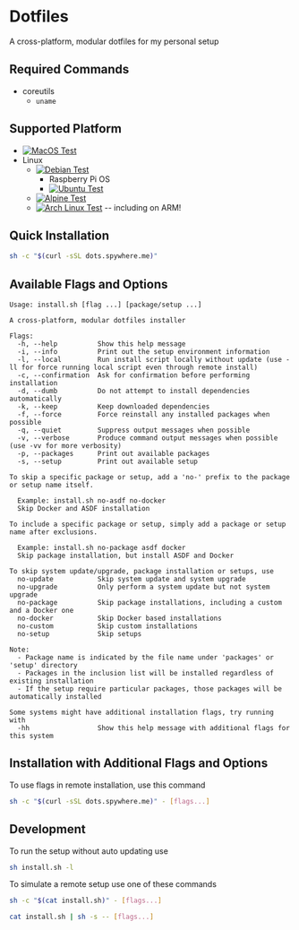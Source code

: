 # Dotfiles

A cross-platform, modular dotfiles for my personal setup

## Required Commands

- coreutils
  - `uname`

## Supported Platform

- [![MacOS Test](https://github.com/spywhere/dotfiles/actions/workflows/macos-test.yml/badge.svg)](https://github.com/spywhere/dotfiles/actions/workflows/macos-test.yml)
- Linux
  - [![Debian Test](https://github.com/spywhere/dotfiles/actions/workflows/debian-test.yml/badge.svg)](https://github.com/spywhere/dotfiles/actions/workflows/debian-test.yml)
    - Raspberry Pi OS
    - [![Ubuntu Test](https://github.com/spywhere/dotfiles/actions/workflows/ubuntu-test.yml/badge.svg)](https://github.com/spywhere/dotfiles/actions/workflows/ubuntu-test.yml)
  - [![Alpine Test](https://github.com/spywhere/dotfiles/actions/workflows/alpine-test.yml/badge.svg)](https://github.com/spywhere/dotfiles/actions/workflows/alpine-test.yml)
  - [![Arch Linux Test](https://github.com/spywhere/dotfiles/actions/workflows/archlinux-test.yml/badge.svg)](https://github.com/spywhere/dotfiles/actions/workflows/archlinux-test.yml) -- including on ARM!

## Quick Installation

```sh
sh -c "$(curl -sSL dots.spywhere.me)"
```

## Available Flags and Options
<!--FLAGS:START-->

    Usage: install.sh [flag ...] [package/setup ...] 
     
    A cross-platform, modular dotfiles installer 
     
    Flags: 
      -h, --help          Show this help message
      -i, --info          Print out the setup environment information
      -l, --local         Run install script locally without update (use -ll for force running local script even through remote install)
      -c, --confirmation  Ask for confirmation before performing installation
      -d, --dumb          Do not attempt to install dependencies automatically
      -k, --keep          Keep downloaded dependencies
      -f, --force         Force reinstall any installed packages when possible
      -q, --quiet         Suppress output messages when possible
      -v, --verbose       Produce command output messages when possible (use -vv for more verbosity)
      -p, --packages      Print out available packages
      -s, --setup         Print out available setup
     
    To skip a specific package or setup, add a 'no-' prefix to the package or setup name itself. 
     
      Example: install.sh no-asdf no-docker 
      Skip Docker and ASDF installation 
     
    To include a specific package or setup, simply add a package or setup name after exclusions. 
     
      Example: install.sh no-package asdf docker 
      Skip package installation, but install ASDF and Docker 
     
    To skip system update/upgrade, package installation or setups, use 
      no-update           Skip system update and system upgrade
      no-upgrade          Only perform a system update but not system upgrade
      no-package          Skip package installations, including a custom and a Docker one
      no-docker           Skip Docker based installations
      no-custom           Skip custom installations
      no-setup            Skip setups
     
    Note: 
      - Package name is indicated by the file name under 'packages' or 'setup' directory 
      - Packages in the inclusion list will be installed regardless of existing installation 
      - If the setup require particular packages, those packages will be automatically installed 
     
    Some systems might have additional installation flags, try running with 
      -hh                 Show this help message with additional flags for this system

<!--FLAGS:END-->

## Installation with Additional Flags and Options

To use flags in remote installation, use this command

```sh
sh -c "$(curl -sSL dots.spywhere.me)" - [flags...]
```

## Development

To run the setup without auto updating use

```sh
sh install.sh -l
```

To simulate a remote setup use one of these commands

```sh
sh -c "$(cat install.sh)" - [flags...]
```

```sh
cat install.sh | sh -s -- [flags...]
```
